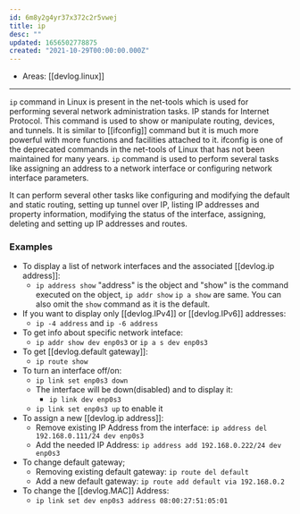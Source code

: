 ```yaml
---
id: 6m8y2g4yr37x372c2r5vwej
title: ip
desc: ""
updated: 1656502778875
created: "2021-10-29T00:00:00.000Z"
---
```


- Areas: [[devlog.linux]]

---

`ip` command in Linux is present in the net-tools which is used for performing several network administration tasks. IP stands for Internet Protocol. This command is used to show or manipulate routing, devices, and tunnels. It is similar to [[ifconfig]] command but it is much more powerful with more functions and facilities attached to it. ifconfig is one of the deprecated commands in the net-tools of Linux that has not been maintained for many years. `ip` command is used to perform several tasks like assigning an address to a network interface or configuring network interface parameters.

It can perform several other tasks like configuring and modifying the default and static routing, setting up tunnel over IP, listing IP addresses and property information, modifying the status of the interface, assigning, deleting and setting up IP addresses and routes.

### Examples

- To display a list of network interfaces and the associated [[devlog.ip address]]:
  - `ip address show` "address" is the object and "show" is the command executed on the object, `ip addr show` `ip a show` are same. You can also omit the `show` command as it is the default.
- If you want to display only [[devlog.IPv4]] or [[devlog.IPv6]] addresses:
  - `ip -4 address` and `ip -6 address`
- To get info about specific network inteface:
  - `ip addr show dev enp0s3` or `ip a s dev enp0s3`
- To get [[devlog.default gateway]]:
  - `ip route show`
- To turn an interface off/on:
  - `ip link set enp0s3 down`
  - The interface will be down(disabled) and to display it:
    - `ip link dev enp0s3`
  - `ip link set enp0s3 up` to enable it
- To assign a new [[devlog.ip address]]:
  - Remove existing IP Address from the interface: `ip address del 192.168.0.111/24 dev enp0s3`
  - Add the needed IP Address: `ip address add 192.168.0.222/24 dev enp0s3`
- To change default gateway;
  - Removing existing default gateway: `ip route del default`
  - Add a new default gateway: `ip route add default via 192.168.0.2`
- To change the [[devlog.MAC]] Address:
  - `ip link set dev enp0s3 address 08:00:27:51:05:01`
